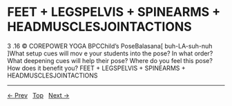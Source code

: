 # FEET + LEGSPELVIS + SPINEARMS + HEADMUSCLESJOINTACTIONS

3 .16 © COREPOWER YOGA BPCChild’s PoseBalasana[ buh-LA-suh-nuh ]What setup cues will mov e your students into the pose? In what order? What deepening cues will help their pose? Where do you feel this pose? How does it benefit you?
FEET + LEGSPELVIS + SPINEARMS + HEADMUSCLESJOINTACTIONS


---
[← Prev](/pages/page-066.md) &nbsp; [Top](/index.md) &nbsp; [Next →](/pages/page-068.md)
